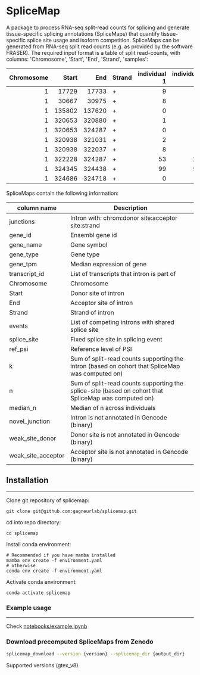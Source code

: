 # SpliceMap

A package to process RNA-seq split-read counts for splicing and generate tissue-specific splicing annotations (SpliceMaps) that quantify tissue-specific splice site usage and isoform competition.
SpliceMaps can be generated from RNA-seq split read counts (e.g. as provided by the software FRASER). The required input format is a table of split read-counts, with columns: 'Chromosome', 'Start', 'End', 'Strand', 'samples':

|   Chromosome |   Start |    End | Strand   | individual 1 | individual 2 | individual 3 | 
|-------------:|--------:|-------:|:---------|-------------:|-------------:|-------------:|
|            1 |   17729 |  17733 | +        |            9 |            0 |            0 |
|            1 |   30667 |  30975 | +        |            8 |            1 |            7 |
|            1 |  135802 | 137620 | +        |            0 |            2 |            2 |
|            1 |  320653 | 320880 | +        |            1 |            1 |            4 |
|            1 |  320653 | 324287 | +        |            0 |            2 |            8 |
|            1 |  320938 | 321031 | +        |            2 |            4 |            5 |
|            1 |  320938 | 322037 | +        |            8 |            5 |            4 |
|            1 |  322228 | 324287 | +        |           53 |           27 |           40 |
|            1 |  324345 | 324438 | +        |           99 |           54 |          101 |
|            1 |  324686 | 324718 | +        |            0 |            3 |            8 |

SpliceMaps contain the following information:

| column name | Description |
| --------  | ----------- |
| junctions | Intron with: chrom:donor site:acceptor site:strand |
| gene_id | Ensembl gene id |
| gene_name | Gene symbol |
| gene_type | Gene type |
| gene_tpm | Median expression of gene |
| transcript_id | List of transcripts that intron is part of |
| Chromosome | Chromosome |
| Start | Donor site of intron |
| End | Acceptor site of intron |
| Strand | Strand of intron |
| events | List of competing introns with shared splice site |
| splice_site | Fixed splice site in splicing event |
| ref_psi | Reference level of PSI |
| k | Sum of split-read counts supporting the intron (based on cohort that SpliceMap was computed on) |
| n | Sum of split-read counts supporting the splice-site (based on cohort that SpliceMap was computed on) |
| median_n | Median of n across individuals |
| novel_junction | Intron is not annotated in Gencode (binary) |
| weak_site_donor | Donor site is not annotated in Gencode (binary) |
| weak_site_acceptor | Acceptor site is not annotated in Gencode (binary) |


## Installation
-----------------
Clone git repository of splicemap:
```
git clone git@github.com:gagneurlab/splicemap.git

```
cd into repo directory:
```
cd splicemap
```

Install conda environment:
```
# Recommended if you have mamba installed
mamba env create -f environment.yaml
# otherwise
conda env create -f environment.yaml
```
Activate conda environment:
```
conda activate splicemap
```


### Example usage
-------------------

Check [notebooks/example.ipynb](https://github.com/gagneurlab/splicemap/blob/master/notebooks/example.ipynb)


### Download precomputed SpliceMaps from Zenodo
```bash
splicemap_download --version {version} --splicemap_dir {output_dir}
```
Supported versions (gtex_v8).